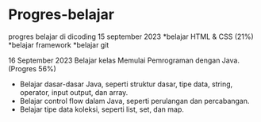 # Progres-belajar

progres belajar di dicoding
15 september 2023
*belajar HTML & CSS (21%)
*belajar framework
*belajar git

16 September 2023
Belajar kelas Memulai Pemrograman dengan Java. (Progres 56%)
* Belajar dasar-dasar Java, seperti struktur dasar, tipe data, string, operator, input output, dan array.
* Belajar control flow dalam Java, seperti perulangan dan percabangan.
* Belajar tipe data koleksi, seperti list, set, dan map.
